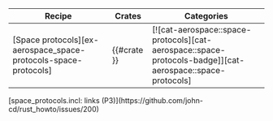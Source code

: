 | Recipe | Crates | Categories |
|---|---|---|
| [Space protocols][ex-aerospace_space-protocols-space-protocols] | {{#crate }} | [![cat-aerospace::space-protocols][cat-aerospace::space-protocols-badge]][cat-aerospace::space-protocols] |

<div class="hidden">
[space_protocols.incl: links (P3)](https://github.com/john-cd/rust_howto/issues/200)
</div>

